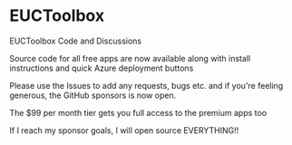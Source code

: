 # EUCToolbox
EUCToolbox Code and Discussions

Source code for all free apps are now available along with install instructions and quick Azure deployment buttons

Please use the Issues to add any requests, bugs etc. and if you're feeling generous, the GitHub sponsors is now open.

The $99 per month tier gets you full access to the premium apps too

If I reach my sponsor goals, I will open source EVERYTHING!!
